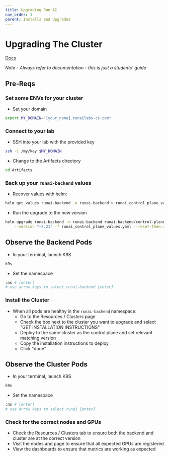 ```yaml
---
title: Upgrading Run AI
nav_order: 1
parent: Installs and Upgrades
---
```


# Upgrading The Cluster

<span class="fs-3">
  <a href="https://docs.run.ai/v2.21/admin/runai-setup/self-hosted/k8s/upgrade/" class="btn" target="_blank" rel="noopener">Docs</a>
</span>

*Note - Always refer to documentation - this is just a students' guide*

## Pre-Reqs

### Set some ENVs for your cluster

- Set your domain

```bash
export MY_DOMAIN="[your_name].runailabs-cs.com"
```

### Connect to your lab

- SSH into your lab with the provided key

```bash
ssh -i /my/key $MY_DOMAIN
```

- Change to the Artifacts directory

```bash
cd Artifacts
```

### Back up your `runai-backend` values

- Recover values with helm:

```bash
helm get values runai-backend -n runai-backend > runai_control_plane_values.yaml
```

- Run the upgrade to the new version

```bash
helm upgrade runai-backend -n runai-backend runai-backend/control-plane \
    --version "~2.21" -f runai_control_plane_values.yaml --reset-then-reuse-values
```

## Observe the Backend Pods

- In your terminal, launch K9S

```bash
k9s
```

- Set the namespace

```bash
:ns # [enter]
# use arrow keys to select runai-backend [enter]
```

### Install the Cluster

- When all pods are healthy in the `runai-backend` namespace:
  - Go to the Resources / Clusters page
  - Check the box next to the cluster you want to upgrade and select "GET INSTALLATION INSTRUCTIONS"
  - Deploy to the same cluster as the control plane and set relevant matching version
  - Copy the installation instructions to deploy
  - Click "done"

## Observe the Cluster Pods

- In your terminal, launch K9S

```bash
k9s
```

- Set the namespace

```bash
:ns # [enter]
# use arrow keys to select runai [enter]
```

### Check for the correct nodes and GPUs

- Check the Resources / Clusters tab to ensure both the backend and cluster are at the correct version
- Visit the nodes and page to ensure that all expected GPUs are registered
- View the dashboards to ensure that metrics are working as expected
